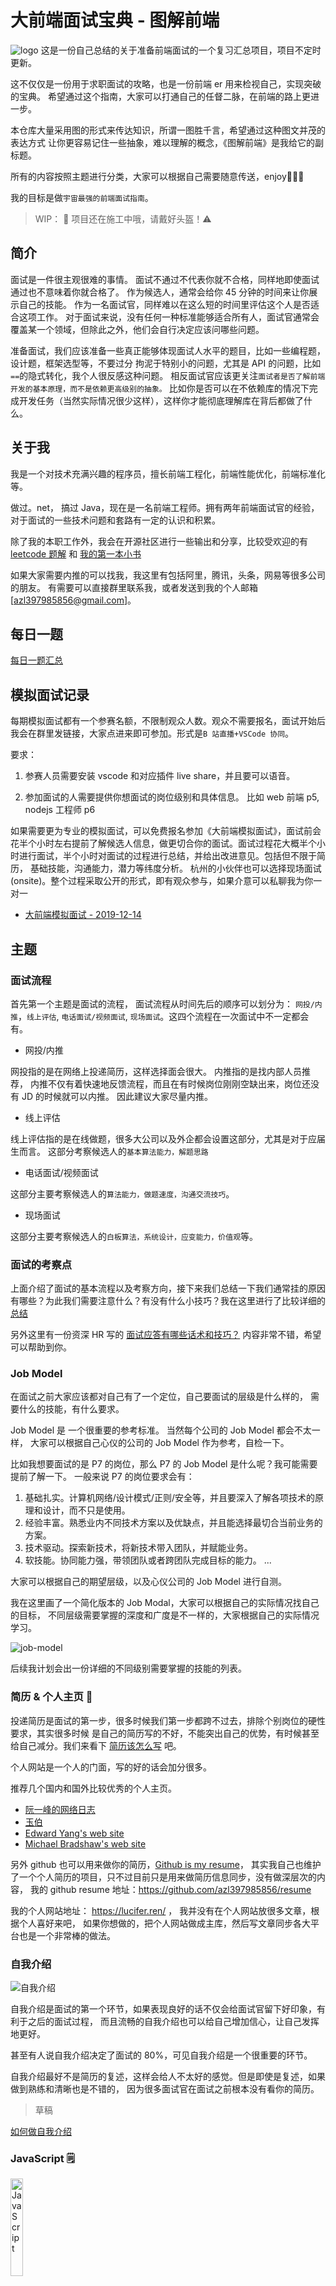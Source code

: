# 大前端面试宝典 - 图解前端

![logo](./assets/imgs/logo.jpg)
这是一份自己总结的关于准备前端面试的一个复习汇总项目，项目不定时更新。

这不仅仅是一份用于求职面试的攻略，也是一份前端 er 用来检视自己，实现突破的宝典。
希望通过这个指南，大家可以打通自己的任督二脉，在前端的路上更进一步。

本仓库大量采用图的形式来传达知识，所谓一图胜千言，希望通过这种图文并茂的表达方式
让你更容易记住一些抽象，难以理解的概念，《图解前端》是我给它的副标题。

所有的内容按照主题进行分类，大家可以根据自己需要随意传送，enjoy🍻🍻🍻

我的目标是做`宇宙最强的前端面试指南`。

> WIP： 🚧 项目还在施工中哦，请戴好头盔！⚠️

## 简介

面试是一件很主观很难的事情。 面试不通过不代表你就不合格，同样地即使面试通过也不意味着你就合格了。
作为候选人，通常会给你 45 分钟的时间来让你展示自己的技能。
作为一名面试官，同样难以在这么短的时间里评估这个人是否适合这项工作。
对于面试来说，没有任何一种标准能够适合所有人，面试官通常会覆盖某一个领域，但除此之外，他们会自行决定应该问哪些问题。

准备面试，我们应该准备一些真正能够体现面试人水平的题目，比如一些编程题，设计题，框架选型等，不要过分
拘泥于特别小的问题，尤其是 API 的问题，比如`==`的隐式转化，我个人很反感这种问题。
相反面试官应该更关注`面试者是否了解前端开发的基本原理，而不是依赖更高级别的抽象。`
比如你是否可以在不依赖库的情况下完成开发任务（当然实际情况很少这样），这样你才能彻底理解库在背后都做了什么。

## 关于我

我是一个对技术充满兴趣的程序员，擅长前端工程化，前端性能优化，前端标准化等。

做过。net， 搞过 Java，现在是一名前端工程师。拥有两年前端面试官的经验，
对于面试的一些技术问题和套路有一定的认识和积累。

除了我的本职工作外，我会在开源社区进行一些输出和分享，比较受欢迎的有 [leetcode 题解](https://github.com/azl397985856/leetcode)
和 [我的第一本小书](https://github.com/azl397985856/automate-everything)

如果大家需要内推的可以找我，我这里有包括阿里，腾讯，头条，网易等很多公司的朋友。
有需要可以直接群里联系我，或者发送到我的个人邮箱 [azl397985856@gmail.com]。

## 每日一题

[每日一题汇总](./daily/)

## 模拟面试记录

每期模拟面试都有一个参赛名额，不限制观众人数。观众不需要报名，面试开始后我会在群里发链接，大家点进来即可参加。形式是`B 站直播+VSCode 协同`。

要求：

1. 参赛人员需要安装 vscode 和对应插件 live share，并且要可以语音。

2. 参加面试的人需要提供你想面试的岗位级别和具体信息。 比如 web 前端 p5, nodejs 工程师 p6

如果需要更为专业的模拟面试，可以免费报名参加《大前端模拟面试》，面试前会花半个小时左右提前了解候选人信息，做更切合你的面试。面试过程花大概半个小时进行面试，半个小时对面试的过程进行总结，并给出改进意见。包括但不限于简历， 基础技能，沟通能力，潜力等纬度分析。 杭州的小伙伴也可以选择现场面试 (onsite)。整个过程采取公开的形式，即有观众参与，如果介意可以私聊我为你一对一

- [大前端模拟面试 - 2019-12-14](./mock-interview/2019-12-14.md)

## 主题

### 面试流程

首先第一个主题是面试的流程， 面试流程从时间先后的顺序可以划分为：
`网投/内推`，`线上评估`, `电话面试/视频面试`, `现场面试`。这四个流程在一次面试中不一定都会有。

- 网投/内推

网投指的是在网络上投递简历，这样选择面会很大。
内推指的是找内部人员推荐， 内推不仅有着快速地反馈流程，而且在有时候岗位刚刚空缺出来，岗位还没有 JD 的时候就可以内推。
因此建议大家尽量内推。

- 线上评估

线上评估指的是在线做题，很多大公司以及外企都会设置这部分，尤其是对于应届生而言。
这部分考察候选人的`基本算法能力，解题思路`

- 电话面试/视频面试

这部分主要考察候选人的`算法能力，做题速度，沟通交流技巧`。

- 现场面试

这部分主要考察候选人的`白板算法，系统设计，应变能力，价值观`等。

### 面试的考察点

上面介绍了面试的基本流程以及考察方向，接下来我们总结一下我们通常挂的原因有哪些？为此我们需要注意什么？有没有什么小技巧？我在这里进行了比较详细的 [总结](./topics/surface/aspects.md)

另外这里有一份资深 HR 写的 [面试应答有哪些话术和技巧？](https://www.zhihu.com/question/35953016) 内容非常不错，希望可以帮助到你。

### Job Model

在面试之前大家应该都对自己有了一个定位，自己要面试的层级是什么样的，
需要什么的技能，有什么要求。

Job Model 是 一个很重要的参考标准。 当然每个公司的 Job Model 都会不太一样，
大家可以根据自己心仪的公司的 Job Model 作为参考，自检一下。

比如我想要面试的是 P7 的岗位，那么 P7 的 Job Model 是什么呢？我可能需要提前了解一下。
一般来说 P7 的岗位要求会有：

1. 基础扎实。计算机网络/设计模式/正则/安全等，并且要深入了解各项技术的原理和设计，而不只是使用。
2. 经验丰富。熟悉业内不同技术方案以及优缺点，并且能选择最切合当前业务的方案。
3. 技术驱动。探索新技术，将新技术带入团队，并赋能业务。
4. 软技能。协同能力强，带领团队或者跨团队完成目标的能力。
   ...

大家可以根据自己的期望层级，以及心仪公司的 Job Model 进行自测。

我在这里画了一个简化版本的 Job Modal，大家可以根据自己的实际情况找自己的目标，
不同层级需要掌握的深度和广度是不一样的，大家根据自己的实际情况学习。

![job-model](./assets/imgs/topics/job-model/job-model.jpg)

后续我计划会出一份详细的不同级别需要掌握的技能的列表。

### 简历 & 个人主页 📖

投递简历是面试的第一步，很多时候我们第一步都跨不过去，排除个别岗位的硬性要求，其实很多时候
是自己的简历写的不好，不能突出自己的优势，有时候甚至给自己减分。我们来看下 [简历该怎么写](./topics/surface/resume.md) 吧。

个人网站是一个人的门面，写的好的话会加分很多。

推荐几个国内和国外比较优秀的个人主页。

- [阮一峰的网络日志](http://www.ruanyifeng.com/blog/)
- [玉伯](https://github.com/lifesinger/blog/issues?q=label:blog)
- [Edward Yang's web site](http://ezyang.com/)
- [Michael Bradshaw's web site](http://www.mjbshaw.com/)

另外 github 也可以用来做你的简历，[Github is my resume](http://pydanny.blogspot.com/2011/08/github-is-my-resume.html)，
其实我自己也维护了一个个人简历的项目，只不过目前只是用来做简历信息同步，没有做深层次的内容，
我的 github resume 地址：https://github.com/azl397985856/resume

我的个人网站地址： https://lucifer.ren/ ， 我并没有在个人网站放很多文章，根据个人喜好来吧，
如果你想做的，把个人网站做成主库，然后写文章同步各大平台也是一个非常棒的做法。

### 自我介绍

![自我介绍](./assets/imgs/topics/introduction/intro-1.jpg)

自我介绍是面试的第一个环节，如果表现良好的话不仅会给面试官留下好印象，有利于之后的面试过程，
而且流畅的自我介绍也可以给自己增加信心，让自己发挥地更好。

甚至有人说自我介绍决定了面试的 80%，可见自我介绍是一个很重要的环节。

自我介绍最好不是简历的复述，这样会给人不太好的感觉。但是即使是复述，如果
做到熟练和清晰也是不错的， 因为很多面试官在面试之前根本没有看你的简历。

> 草稿

[如何做自我介绍](./topics/introduction/intro.md)

### JavaScript 🗒️

<img src="./assets/imgs/topics/js/js-cover.png" width = "20%" height = "20%" alt="JavaScript" align=center />

JavaScript 是前端基础中的基础了，这里的面试题目层出不穷，但是核心考点还是那几个，比较高端的基本都是`词法作用域`, `EC`, `闭包`， `高阶函数`.

> 在学习接下来的东西之前，建议大家先打好基础，这里只推荐两本书，一本是《You-Dont-Know-JS》，另一本是《JavaScript: The Good Parts》。

我非常不建议你没有系统学习 JS 之前就去刷题目，这是毫无意义的，根本无法从根本上理解。
之后对前端技能的考察会越来越严格。大家系统性学习之后，推荐过来看一下我这里总结的东西，
最后去网上找一些经典的题目，通过这些题目来检查自己，而不是一开始就去网上找题目做。

这里列举了几个我觉得比较有代表且比较有意思的主题：

- [内置类型](./topics/js/buit-in-types.md)
- [作用域与闭包](./topics/js/scope&closures.md)
- [引用和操作符优先级](./topics/js/reference&priority.md)
- [原型和继承](./topics/js/prototype.md)
- [this](./topics/js/this.md)
- [执行上下文（EC）](./topics/js/EC.md)（施工中）
- [ES6+](es6+.md)（施工中）

如果上面的专题你都看过了，那么来回答几个问题看你是否真的掌握了。

- 什么是值？什么是类型？什么是变量？ 它们之间的区别和联系？
- 基本类型和引用类型的区别是什么？null 和 undefined 区别是什么？
- “一切皆对象”怎么理解？ number 也是对象么？字符串也是对象么？
- 基础类型存放在栈上，引用类型存放在堆上，请问是为什么？ 字符串是存放在栈上么？对象中有一个 number 属性，那么 number 属性是存放在堆上还是栈上？
- == 的判断逻辑是什么？
- 作用域的本质是什么？闭包和作用域的关系是什么？
- let，const，var 三者的本质不同是什么？为什么不推荐使用 var
- 数组的本质是什么，运用了什么样的设计模式？数组和对象的关系是什么？
- 原型链能够实现所谓的继承的本质原因是什么？
- 箭头函数是用来解决什么问题的？
- 什么是高阶函数？用处和用法？

### 编程题 ✍️

算法分为三部分：

- 第一部分是 leetcode 上的题目。

- 第二部分是手写题目，实现一个小功能。比如实现 bind, curry 等

- 第三部分是 leetcode 题目变种

本仓库只列举后两个部分，对于第一部分可以去我的另一个仓库 - [leetcode 题解](https://github.com/azl397985856/leetcode) 查看

另外对于不同的阶段，我们应该采取不同的刷题策略。

1. 初级阶段

看一些基础内容，比如数据结构和算法的基本知识，看一些 JS 语言基础的一些东西。

如果需要刷题的话，一定要从简单开始。

2. 中级

按照分类刷题，一个个分类突破，掌握同一类别的题目的基本解题思路和套路。

3. 高级

总结题目，做到融汇贯通，一题多解，多题同解。

4. 面试前

刷题找回感觉，如果能找到你想去的公司的真题进行练习就更好了，因此我也会考虑将题目按照公司进行分类。

> ℹ️ 以下这些题目都是自己经历或者从网上整理下来的，之后还会继续同步更新。

对于编程题，可能会让你白板写，也可能让你用 Online Editor。
因此我的建议，是掌握白板写，熟练至少一种 Online Editor，
这样可以在适当时候要求面试官让你用你熟悉的 Online Editor 书写。
比较有名的 Online Editor 有 JSBin , CodePen, StackBlitz 等，我个人比较推荐 [StackBlitz](https://stackblitz.com/)

> Tips: 如果不是白板写，一定要注意调试，即使没有做出来，但是良好的调试习惯和技能也能加分。

- [大数相加](./topics/algorthimn/bigNumberSum.md)
- [手写 bind](./topics/algorthimn/bind.md)
- [实现加法](./topics/algorthimn/bitTwoSum.md)
- [实现 curry](./topics/algorthimn/curry.md)
- [实现 compose](./topics/algorthimn/compose.md)
- [剪枝](./topics/algorthimn/cut-tree.md)
- [循环有序列表的查找](./topics/algorthimn/cycle-sorted-array.md)
- [实现深拷贝](./topics/algorthimn/deepCopy.md)
- [实现继承](./topics/algorthimn/extend.md)
- [拍平数组](./topics/algorthimn/flatten.md)
- [实现 getUrlParams](./topics/algorthimn/getUrlParams.md)
- [用 reduce 实现 map](./topics/algorthimn/implement-map-using-reduce.md)
- [用栈实现队列](./topics/algorthimn/implement-queue-using-stack.md)
- [判断是否是完全二叉树](./topics/algorthimn/isCompleteBinaryTree.md)
- [实现 lensProp](./topics/algorthimn/lensProp.md)
- [判断链表是否成环](./topics/algorthimn/linkedListCycled.md)
- [最长公共子序列](./topics/algorthimn/longestCommonSequence.md)
- [最长公共子串](./topics/algorthimn/longestCommonSubstring.md)
- [实现千分位展示](./topics/algorthimn/moneyFormat.md)
- [无序不相等数组中，选取 N 个数，使其和为 M](./topics/algorthimn/n-sum.md)
- [实现简化的 Promise](./topics/algorthimn/promise.md)
- [实现快排](./topics/algorthimn/quickSort.md)
- [周期执行某个函数 n 次](./topics/algorthimn/repeat.md)
- [字符串反转](./topics/algorthimn/reverseString.md)
- [函数节流](./topics/algorthimn/throttle.md)
- [数组去重](./topics/algorthimn/uniqueArray.md)
- [实现 Math.sqrt](./topics/algorthimn/sqrt.md)
- [判断一个字符串是否另一个字符串的子序列](./topics/algorthimn/isSequence.md)
- [实现一个极简的模板引擎](./topics/algorthimn/mono-tpl.md)
- [实现一个极简的数据响应式](./topics/algorthimn/observable.md)
- [千分位转数字](./topics/algorthimn/numFormat.md)
- [将数字转化为中文（数字是 10 万以内）](./topics/algorthimn/numToChineseStr.md)
- [已知数据格式，实现一个函数 fn 找出链条中所有的父级 id](./topics/algorthimn/findParents.md)
- [获取页面所有的 tagname](./topics/algorthimn/getAllHTMLTags.md)
- [实现 XPath](./topics/algorthimn/xpath.md)

### CSS 🦋

国外会有一些类似 `CSS/HTML 专家` 的岗位，可以看出这部分内容还是相对比较重要且难以精通的。

这里我推荐 medium 社区的，来自 Elad Shechter 的关于 CSS 架构系列文章：

- [Normalize CSS or CSS Reset?!](https://medium.com/@elad/normalize-css-or-css-reset-9d75175c5d1e)
- [CSS Architecture — Folders & Files Structure](https://medium.com/@elad/css-architecture-folders-files-structure-f92b40c78d0b)
- [CSS Architecture for Multiple Websites](https://medium.com/@elad/css-architecture-for-multiple-websites-ad696c9d334)

> 我已经联系了几个 CSS 方面的专家，之后会在这里给几个链接过去，目前还在整理中。

- [布局]() （施工中）
- [响应式]() （施工中）
- [自适应]() （施工中）
- [BEM 等 CSS 架构]() （施工中）

### 设计题 🎩

![设计题](./assets/imgs/topics/design/design-cover.jpg)

这类题目有时候是给一个情景，有时候是直接让你实现一个轮子，答案也往往是开放式的。
需要你对组件和代码设计有一定的基础。这部分主要考察候选人综合实力，思维开放性，
思维严密性，做事的方式等。

- [大量数据滚动加载](./topics/design/lazy-scroll.md)
- [如何设计一个实时检查更新的功能](./topics/design/auto-update.md)
- [设计一个新闻列表，用户已经看过的新闻，在标题后面增加“已阅读”文字](./topics/design/already-read.md)
- [实现一个轮播图组件](https://zhuanlan.zhihu.com/p/72091681)

### 设计模式 👔

掌握常见的设计模式是“术”， 掌握设计模式的原则才是“道”，
只有在“术”上下过功夫，才能明白“道”的价值。

对于常见的设计模式能够说出适用场景，如果能够结合实际项目经验就更好了。常见的有单例模式，工厂模式，代理模式，观察者模式，策略模式，模板方法模式等。

- [单例模式](./topics/design-pattern/singleton.md)
- [策略模式](./topics/design-pattern/strategy.md)
- [代理模式](./topics/design-pattern/proxy.md)
- [观察者模式](./topics/design-pattern/observer.md)
- [适配器模式](./topics/design-pattern/adapter.md)（施工中）
- [迭代器模式](./topics/design-pattern/iterator.md) （施工中）
- [工厂模式](./topics/design-pattern/factory.md)（施工中）
- [模版方法模式](./topics/design-pattern/template.md)（施工中）
- [装饰者模式](./topics/design-pattern/decorator.md)（施工中）

### 框架 🖼️

![框架](./assets/imgs/topics/framework/framework-cover.png)

流行的框架当然也是兵家必争之地，如果你能够完全了解大型知名开源框架的代码和架构实现，那绝对是一个加分项。

框架是为了解决特定问题才出现的，脱离实际业务谈框架选型以及优劣都是耍流氓。我们需要了解到各个框架在
什么情况下产生的，他们是为了解决什么问题，适合的场景是什么样的，有什么不足等。只有对这些
都非常熟悉，才能够在业务中作出合理的取舍，才能赢得面试官的认可。

#### React

React 考察的点就那么几点，从简单的生命周期，特定 API 的使用。 到 SetState 的原理，
虚拟 DOM，以及 DOM diff 算法等。 这部分需要大家对 React 有系统性认识。

如果你想系统性学习 React，推荐看官网。
除了官网，我这里推荐一份资料 - [全面介绍 React](https://jscomplete.com/learn/complete-intro-react#managing-side-effects)

这部分其实可以参考我之前开的一个仓库 [从零开始开发一个 React](https://github.com/azl397985856/mono-react)

我后期会陆续增加一些对于 React 常见问题的汇总，大家保持关注即可。

如果上面的专题你都看过了，那么来回答几个问题看你是否真的掌握了。

- React 的虚拟 DOM diff 算法一定比直接操作 DOM 快么？为什么？

#### Redux

官方给出的介绍是“Redux is a predictable state container for JavaScript apps.”。

Redux 中核心就是一个单一的 state。state 通过闭包的形式存放在 redux store 中，保证其是只读的。如果你想要更改 state，只能通过发送 action 进行，action 本质上就是一个普通的对象。

我用 20 行代码左右实现了一个迷你版本的 redux，帮助自己理解 redux 的核心思想，这里是 [原文](https://juejin.im/post/5a9e6a61f265da239866c7a3)。

相信你可以自己实现出一个 redux，那么你会对 redux 的本质有更深入的理解，这个时候再去学习 redux 中间件机制等高级内容才会得心应手。

#### Vue

> vue 部分我建议等到 vue 更新 3.0 之后再去研究 ta。

#### Vuex

> vuex 部分我建议等到 vue 更新 3.0 之后再去研究 ta。

### 浏览器

<img src="./assets/imgs/topics/browser/browser-cover.png" width = "40%" height = "40%" alt="浏览器" align=center />

- [事件模型](./topics/browser/event.md)

- 浏览器安全策略

- 事件循环

- BOM API

- Chrome 浏览器中的进程和线程

### 小程序

<img src="./assets/imgs/topics/mini-program/mini-program-cover.jpg" alt="node" width="70%" align=center />

小程序的特点：

1. 即插即用，
2. 拥有 native 和跨端（不同操作系统）的能力
3. 性能比 H5 好

面试的时候多会问小程序的多线程架构，以及多个 webview 是如何和 JS 线程通信的，JS 线程又是如何和 native 通信的。

- [小程序架构](./topics/mini-program/architecture.md)

### 原生通信

如果你做过混合式开发的话，原生通信一定是不能绕过的点。
很多时候我们使用的都是封装好的方法，我们可以直接调用，甚至支持
Promise 这种模式。 使用起来就好像“浏览器的原生 API”一样方便。
这从某种程度上来说，扩展了浏览器的功能。

- [h5 与原生 app 交互的原理](https://segmentfault.com/a/1190000016759517)

### 网络

网络这部分虽然不需要我们像`网络工程师`一样熟悉很多底层细节，
但是我们至少需要有一个高层次的抽象的思维来看待网络这个世界，
从而帮助我们更好地理解它，并且利用它去解决一些问题，典型的就是性能优化，
其实线上定位问题等有时候也需要你懂一点网络知识。
作为面试，可能需要你准备得更为深入一点。

对于网络这部分，最重要的是要有一个大的概念，下面也会介绍。

![network-cover](./assets/imgs/topics/network/network-cover.jpg)

- [协议森林（大话网络协议）](https://www.cnblogs.com/vamei/archive/2012/12/05/2802811.html)
- [从输入 URL 到页面展示发生了什么]() （施工中）
  > 上面这个我会写地非常详细，敬请期待
- [输入 ping IP 后敲回车，发包前会发生什么？](./topics/network/ping.md)
- [网络通讯模型](./topics/network/network-model.md)
- [子网掩码](./topics/network/net-mask.md)
- [TCP](./topics/network/tcp.md)
- [UDP](./topics/network/udp.md)（施工中）
- [HTTP](./topics/network/http.md)
- [HTTPS](./topics/network/https.md)（施工中）
- [DNS](./topics/network/dns.md)（施工中）

如果上面的专题你都看过了，那么来回答几个问题看你是否真的掌握了。

- WebSocket 工作在七层（或者四层）中的哪一层？和 HTTP 是什么关系？ 是基于 UDP 的还是 TCP 的？
- TCP 为什么是三次握手？为什么是四次挥手？
- CDN 的工作原理是什么？
- 运营商劫持是什么？如何防范？
- HTTPS 一定是安全的么？如果不是，那么在什么情况下是不安全的？
- 如何劫持 HTTPS 请求。 比如你需要抓 HTTPS 的包，怎么做？
- 支付宝和微信的离线支付是怎么做的？
- Token 和 Cookie 有什么区别和联系呢？其分别是为了解决什么样的事情？
- WebSocket 需要 cookie 么？为什么？
- WebSocket 是怎么实现点对点通信和广播通信的？
- 如果访问你的 APP 很慢，你自己无法重现。 初步定位到网络问题， 那么你怎么能具体定位到问题呢？
- traceroute, Ping 的原理是什么？
- 192.168.0.1 和 192.168.1.1 如何通信？
- DNS 是如何泄漏个人隐私的？怎么防范？
- 从网络协议模型（七层 or 四层）的角度分析一下，浏览器访问 192.168.3.4:8088 的具体过程。

### node

<img src="./assets/imgs/topics/node/node-cover.png" alt="node" width="50%" align=center />

> 预计 11 月份开始整理

如果你要做全栈或者后端，那么 node 是一个相对平滑的选择

- [node 基础 API](./topics/node/basic.md)（施工中）
- [node 集群](./topics/node/cluster.md)（施工中）
- [node 监控](./topics/node/monitor.md)（施工中）
- [node 底层架构和原理](./topics/node/internal.md)（施工中）
- [Deno (Ryan Dahl 2018 年 11 月台北 JSDC 演讲 PPT 翻译版）](https://zhuanlan.zhihu.com/p/51017778)
- [What’s Deno, and how is it different from Node.js?](https://blog.logrocket.com/what-is-deno/)
- [Deno, A New Way to JavaScript?(Vedio)](https://www.youtube.com/watch?v=z6JRlx5NC9E)
- [express 和 koa 等 web 框架](./topics/node/web-framework.md)（施工中）

如果上面的专题你都看过了，那么来回答几个问题看你是否真的掌握了。

- node 如何充分利用多核 CPU？
- node 是如何实现多个进程监听同一个端口的？为什么不会报“端口被占用”？
- deno 相对 node 有哪些优化？
- node 中的 buffer 是什么？ Stream 是什么？ 流的种类有哪些？听说过 pull-stream 么？

### 操作系统 💻

- [内存分配](./topics/os/memory/allocation.md)
- [线程和进程](./topics/os/process/thread.md)（施工中）

### 包管理 📦

随着前端项目越来越复杂，我们需要组织的模块数量增加，包管理慢慢浮出水面，
大家都开始讨论这个东西。 很多时候，一个项目的业务代码还不到依赖项的 1%。

我们拿三个比较经典的包管理工具来讲解一下他们试图解决的问题，以及分别的优缺点，
按照时间线来说他们分别是 npm,yarn, tink。

- [npm](http://npmjs.com)
- [yarn](https://yarnpkg.com/zh-Hans/https://yarnpkg.com/zh-Hans/)
- [tink](https://github.com/npm/tink)

### 性能优化 ⏩

性能优化是在面试中被问到的最多的题目了，这部分需要候选人有足够的深度和广度才能回答的比较全面，也是
很容易体现候选人实力的一个点了。

在互联网网站百花齐放的今天，网站响应速度是用户体验的第一要素，其重要性不言而喻，这里有几个关于响应时间的重要条件：

用户在浏览网页时，不会注意到少于 0.1 秒的延迟；

少于 1 秒的延迟不会中断用户的正常思维， 但是一些延迟会被用户注意到；

延迟时间少于 10 秒，用户会继续等待响应；

延迟时间超过 10 秒后，用户将会放弃并开始其他操作；

因此大家都开始注重性能优化，很多厂商都开始做一些性能优化。比较有名的是雅虎军规，不过随着浏览器和协议等的发展，有一些已经逐渐被淘汰了。因此建议大家以历史的目光看待它。比如。尽量减少 HTTP 请求数这一条，在 HTTP2 协议下就不管用了，因为 HTTP2 实现了 HTTP 复用，HTTP 请求变少，反而降低性能。因此一定要结合历史环境看待具体的优化原则和手段，否则会适得其反。

> 雅虎军规中文版： http://www.cnblogs.com/xianyulaodi/p/5755079.html

随着移动互联网的高速发展，移动终端的数量正在以指数级增长，很多厂商对于移动端体验都开始重视起来了。比如 Google Chrome 的工程师 Alex 就提出了 Progressive Web App（以下简称 PWA），用来提高移动端 web 的性能。PWA 的核心是 Service Worker， 通过它可以使得在 JS 主线程之外，程序员通过编程的方式控制网络请求，结合浏览器本身的缓存，往往可以达到非常棒的用户体验。PWA 提出了许多类似 Native 的“功能”- 比如离线加载和桌面快捷方式，使得移动端 web 体验更加友好。另外加上 web 端本身的特性-比如快速迭代，可索引（你可以通过搜索引擎搜索，而 native app 则不行）等，使得更多的人投入到给 web 端用户提供更佳的用户体验的 PWA 中去。Google 在更早的时候，提出了 AMP。 2017 年 Google dev 上海站就宣传了 PWA 和 AMP，并且通过一张动图形象地展示了两者（PWA 的 P 和 A 翻过来，然后 W 上下翻转就是 AMP，反之亦然）。AMP 是一种面向手机端的轻量级的 web 展现，通过将重量级元素重新实现等方式提高了手机端性能。 另外诸如使用 asm.js 使得代码更容易编译成机器指令，也是性能优化的一环。如果你仔细查看应用执行的 profile 的时候，你会发现 js 代码 compile 的时间会很久，尤其你写了很多无用 js 代码，或者没必要第一时间执行的代码的时候，这种影响更加大。js 代码最终也是编译成二进制给机器执行，而 js 是动态语言，也就是说 js 代码是执行到哪编译到哪，这是和 java 这样的静态语言的一个很大的差别。V8 已经对这部分做了相当大的优化，一般情况下我们不必担心，通常来讲这也不会成为性能瓶颈，因为这些时间和网络 IO 的时间根本不是一个数量级。但是在特定场合，提前编译成更容易解释执行的代码，可能就会派上用场。

这部分可以参考我之前写的 [文章](https://github.com/azl397985856/automate-everything/blob/master/docs/chapter4.md)

如果上面的专题你都看过了，那么来回答几个问题看你是否真的掌握了。

- 一个应用使用一段时间就会很卡，可能是什么原因？
- 一个应用首屏加载时间超级长，如果让你来优化，你会怎么做？
- 前端常见的优化手段有哪些？
- 性能优化的闭环是什么？

### 编程范式

常见的编程范式有`函数式编程`、`面向对象编程`、`响应式编程`等。

在面向对象编程的世界，程序是一系列相互作用（方法）的对象，而在函数式编程的世界，程序会是一个无状态的函数组合序列。
在响应式变成的世界里，程序就是流的组合和操作。

不同的编程范式有着不同的适用场景，因此了解各种编程范式是很有必要的。

#### 面向对象 👧🏻

施工中

#### 函数式编程

函数式编程的思想非常先进，其天生的可预测性（也可以说是可测试）, 更细粒度的代码（逻辑）重用，以及天生支持并行等特点， 已经被也业内越来越多的人认可。由于其很高的学习门槛导致大多人并不了解它，或者只是知道概念，并不能够理解并运用函数式编程。

这个是我之前写的 [函数式编程系列教程](https://github.com/azl397985856/functional-programming)

#### 响应式编程

施工中

### 状态管理

状态管理这个东西在 React 和 Vue 这种视图框架大规模出现之后才出现的东西，
因此 React 或者 Vue 只是解决了状态到视图的映射关系，没有解决数据的产生和维护问题，
因此状态管理框架应运而生，比较著名的有 redux， mobx，vuex 等。

- [状态管理的本质是什么？我们为什么需要它]() （施工中）

如果上面的专题你都看过了，那么来回答几个问题看你是否真的掌握了。

- GraphQL 可以当作状态管理框架使用么？
- 我为什么要用状态管理框架，直接存到全局不香么？

### 项目经验

<img src="./assets/imgs/topics/project/project-cover.png" alt="project" align=center />

技术面试关心的一方面是你的技术基础，包括深度广度，编码能力，另一方面关注你的经验，即你做过的项目。

关于这部分要突出项目的难点，核心问题，如果没有特别的难点，你应该问下自己你对项目做过的思考，有什么优化点和不足，
包括团队和自身。

- [你的项目难点是什么](./topics/project/pain-in-the-ass.md)
- [做过的项目中技术架构是什么样的，可以优化么]() （施工中）

### 安全 🔐

> 如果岗位对 node 有要求，那么安全问题肯定会更多，因此这部分需要更加关注。

- [XSS](https://tech.meituan.com/2018/09/27/fe-security.html)
- [csrf](https://juejin.im/post/5bc009996fb9a05d0a055192)
- [运营商劫持](http://bigsec.com/bigsec-news/wechat-16824-yunyingshangjiechi)

### seo

SEO 一直是一个非常重要的话题，尤其是依赖搜索引擎排名的系统和网站。

虽然是一个很老的领域了，但是搜索引擎优化是在客户端渲染流行之后，又重新被捡起来，开始重视的一个东西。

### shell

在工作中，我们时不时会做一些自动化或者批处理，这个时候掌握 shell 一种相对直接完成任务的方式。
shell 功能强大且移植性好，尤其在运维领域被广泛使用。我单独有一个项目是专门 [学习 shell](https://github.com/azl397985856/learn-shell) 的，感兴趣的可以关注一下。

作为程序员，掌握 shell 是一种进阶。

- [基础命令](./topics/shell/cmds.md)（施工中）
- [基础语法](./topics/shell/grammar.md)（施工中）

### ssr

其实网页早起都是 SSR，只不过为了提高性能和用户体验，大家开始转向 SPA，SPA 开始流行之后带来了两个问题：

1. SEO 不友好

2. 首次渲染时间长，导致诸如白屏时间长等问题

为了解决这两个问题，大家开始考虑使用 SSR + CSR 的方式。 其中也踩了无数的坑，到现在 SSR 相对而言已经比较成熟了。

### typescript

TS 是 JS 的超集，提供了很多 JS 没有的特性，尤其是 ES6 之前。ES6+的很多东西也是借鉴了 TS。

TS 对于构建大型系统有着得天独厚的优势，丰富的类型签名就是天生的最好的文档，因此它会及时更新，不存在代码和文档不一致的情况。
使用接口定义可以实现很好的协同，也可以避免一些潜在的 bug。

总之 TS 是一个非常值得学习的强类型语言。

### v8

<img src="./assets/imgs/topics/v8/v8-cover.jpg" width = "50%" height = "50%" alt="V8" align=center />

> 还没开始整理

- [垃圾回收器](./topics/v8/gc.md)（施工中）
- [预测优化](./topics/v8/gc.md)（施工中）
- [shapes 和 inline cache](./topics/v8/shapes-and-inline-cache.md)（施工中）

### 标准化

标准这个东西真的很重要，非常遗憾的是国内没有什么知名标准化的组织，都是在国外。

标准化能给我们带来什么？ 那就太多了，如果没有标准化，我们的世界不能想象会乱成什么样。

想象一下如果没有`USB` `TypeC`等这些规范，我们会多么不方便，更不要说别的了。

前端的标准化组织化就两个，一个是`TC39`, 一个是`W3C`，关注好这两个组织，
对于你理解大方向很关键。 下面是官方的 Github 仓库：

- [ECMA TC39](https://github.com/tc39?type=source)
- [W3C](https://github.com/w3c?type=source)

> 重点关注一些标准化组织的信息和社区的讨论。

这里再介绍一个 justjavac（迷渡）创建的中文版的 [介绍最新的 ECMAScript/JavaScript 规范，以及 TC39 的提案进度 ](https://esnext.justjavac.com/)
，这里可以了解到一些 TC39，以及 ES 最新的一些资讯信息。

### 模块化

我在 [模块化和组件化](https://github.com/azl397985856/automate-everything/blob/master/docs/chapter2.md) 这篇文章
讲解了模块化的一部分基础知识，在这里我还会讲解一些大家对模块化的误区，以及一些经典问题，eg: AMD，cjs,umd,esm 区别问题

- [循环引用问题](./topics/modular/circular.md)

### web assembly

WebAssembly 是一种可以使用非 JavaScript 编程语言编写代码并且能在浏览器上运行的技术方案。

- [什么是 web assembly](./topics/wasm/what.md)

### WebRTC

Web Realtime Communication（简称 WebRTC），是一种广泛应用在前端的音视频通信技术。事实上，它不仅仅可以用来处理音视频，还可以使用`RTCDataChannel` API 处理别的数据。如今 WebRTC 已经被主流浏览器所支持。

![](https://tva1.sinaimg.cn/large/006tNbRwgy1gb5hv2c15lj30za0h1wh8.jpg)

WebRTC 的功能主要有：

- 获取本地用户的音视频流（通俗理解为打开摄像头和麦克风，并且麦克风和摄像头的数据能够被你拿到并处理）
- 获取远程用户的音视频（通俗理解为上面的基础上，进行视频通话）
- 录制音视频
- 传递数据

值得注意的是，WebRTC 是点对点通信（P2P）。关于 WebRTC 的入门学习资料，我推荐直接看官方的 [codelabs](https://codelabs.developers.google.com/codelabs/webrtc-web/#0)，拥有互动式学习体验哦。

### 工作流 ⏳

<img src="./assets/imgs/topics/work-flow/work-flow-cover.png" width = "70%" height = "70%" alt="wf" align=center />

工作流是一个偏工程的话题，这部分主要考察候选人工程能力和意识。
工作流指的是日常开发中的各个环节的组合，下面我们一一讲解。

#### 构建器

可以参考我之前开的一个仓库 [从零开始开发一个 Webpack](https://github.com/azl397985856/mono-webpack)

当然了解了 webpack 的基本原理还不够，面试中还会问一些工程性的问题，比如：

- [如何用 webpack 管理应用的环境相关配置]() （施工中）
- [如何用 webpack 做一些基础的性能优化]()（施工中）
- [如何用 webpack 的配置项如何管理]()（施工中）

#### 触发器

施工中

#### linter

linter 是为了帮我我们找出 bug 而存在的，不要过分高估它的功能，用它来代替 code review 或者 formatter 的工作。

#### 格式化

格式化应该是自动的，不应该是手动的。 每个团队的格式化标准可能都不一样，不要
让人去适应这些，没有什么意义，而是交给工具去做。

#### 任务管理

在 npm 出现之前，做任务管理的方式主要是自己处理或者记住第三方库，比如`grunt`，但是 npm 出现之后，
大家发现其实`npm script` + `构建工具`就可以解决前端绝大多数问题了。包括 VSCODE 中的任务管理，其实
都有和 npm 有着很好的集成。

![task-runner](./assets/imgs/topics/work-flow/task-runner.jpg)

我们这里主要讲讲如何通过`npm script`来做前端的任务管理，从而打造高效的前端工作流程。

#### 版本管理

这里的版本管理指的是发布过程的版本管理，即我不通过回滚代码的情况，也可以做软件版本管理。

#### 代码管理

Git，SVN 只是代码管理的工具，不等同于代码管理。

项目代码需要有一个好的架构，需要高内聚低耦合，把各功能模块尽可能的分解成独立的，
在做真正的代码管路之前，我们要思考几个问题：

- 我们为什么要做代码管理 ？不做代码管理可以么？
- 做代码管理，主要的内容是什么？

最后我们再去研究怎么去做，这才是一个本应该有的流程。
不要一上来就是分支管理，git 操作，git workflow 啥的，会被绕进去，
到头来用工具解决了什么问题都不知道。

参考：

- [building QuickBooks: How Intuit Manages 10 Million Lines of Code](http://www.drdobbs.com/tools/building-quickbooks-how-intuit-manages-1/240003694)
- [Why Google Stores Billions of Lines of Code in a Single Repository](https://m.cacm.acm.org/magazines/2016/7/204032-why-google-stores-billions-of-lines-of-code-in-a-single-repository/fulltext)
- [Git 速学](https://github.com/azl397985856/git)

#### 前处理/后处理

> 待整理

### 监控

- 监控源码变更（比如基础库变更警告）
- 监控报错
  - 脚本报错
  - 接口/业务出错
- 性能监控

### 测试

- 测试的原则和基本方式
- 测试的类型
  - 单元测试
  - 接口测试
  - UI 自动化测试（核心流程回归的 UI 自动化）
- 测试框架
- 测试工作流

### 数据层

- BFF
- [干货 | 万字长文全面解析 GraphQL，携程微服务背景下的前后端数据交互方案](https://mp.weixin.qq.com/s/PovMmO6ddcpBO5A2WtY89Q)

### 跨端

跨端开发是一种权衡，一种开发效率和极致性能的权衡。
就好像虚拟 DOM 一样，虚拟 DOM 其实也是一种权衡，也是开发效率，维护性和极致性能之间的权衡。
如果你足够细心你会发现软件工程有很多这样的权衡。

#### flutter

Flutter 是谷歌的移动 UI 框架，可以快速在 iOS 和 Android 上构建高质量的原生用户界面。
Flutter 可以与现有的代码一起工作。在全世界，Flutter 正在被越来越多的开发者和组织使用，并且 Flutter 是完全免费、开源的。

#### RN

> 使用 JavaScript 和 React 编写原生移动应用

#### weex

<img src="./assets/imgs/topics/write-one-run-everywhere/weex/weex-cover.png" width = "50%" height = "50%" alt="weex" align=center />

- [weex 架构设计](./topics/write-one-run-everywhere/weex/architecture.md)

### 正则表达式

> 正则表达式是一组由字母和符号组成的特殊文本，它可以用来从文本中找出满足你想要的格式的句子。

正则表达式其实就是在执行搜索时的格式，这部分内容比较枯燥和难懂，需要多加练习才能掌握。

这里推荐几个关于正则表达式的，我收藏的一些资源：

- [快速交互式学正则](https://github.com/ziishaned/learn-regex)
- [可视化正则表达式](https://regexper.com/)

当然如果你比较喜欢直接用别人写好的，这里还有 [一份资料](https://any86.github.io/any-rule/)，可能适合你。

如果你学习的差不多了，那么就针对性找几道正则的题目练习一下，你可以去我的《编程题》主题中地 [正则题目](./topics/algorthimn/regularExpressions.md) 练习一下。

### 微前端

前端是一种类似于微服务的架构，它将微服务的理念应用于浏览器端，即将 Web 应用由单一的单体应用转变为多个小型前端应用聚合为一的应用。各个前端应用还可以独立运行、独立开发、独立部署。

微前端是一种架构风格，其中众多独立交付的前端应用组合成一个大型整体。

微前端目前已经到了实践阶段，虽然没有特别成熟的社区和解决方案，
但是不得不承认这是一种趋势，就像几年前的数据驱动一样。[技术雷达](https://www.thoughtworks.com/radar/techniques/micro-frontends)
也阐述了微前端目前所处的历史阶段。

使用微前端，主要有如下好处：

1. 由于代码可以独立开发，部署等。因此如果拆分良好的话代码会更少，更容易维护。

2. 不同的业务部门合作更加容易，团队更加独立自治。

3. 对于遗留系统，我们可以选择微前端的方式进行改造，而不是直接改变遗留系统的内部实现，
   相对而言更加稳健。

一个典型的微前端系统大概是这样的：

![micro-frontend-cover](./assets/imgs/topics/micro-fe/micro-fe-cover.webp)
（图片来自： https://martinfowler.com/articles/micro-frontends.html）

这里后续会系统性列举一些微前端的资料。

### 编译/转义

- [AST]() （施工中）

### 可访问性 ♿

可访问性一直是容易被忽略的一个点，这里我们简单聊一下前端的可访问性。

根据 W3C 的定义，有生理缺陷的人也能轻松使用，更确切地说是能够感受、理解、操作产品（比如网站、工具…各种现代技术），就可以被称为"无障碍"(accessibility)。
闭着眼睛使用你的产品，测试看看它是否是"无障碍"的。在无法用眼看无法用鼠标，仅仅通过屏幕阅读软件对界面 的描述去操作你的产品时，人们还能顺利地使用那些呕心沥血做出来的功能吗？

- [开发者必备 — Web 无障碍手册](https://link.zhihu.com/?target=https%3A//www.telerik.com/blogs/web-accessibility-guidebook-for-developers)
  > 译文地址： https://zhuanlan.zhihu.com/p/76438798

### 新技术 🆕

> 还没开始整理

面试经常会问一些你最近都在关注什么技术？或者直接就某一个新技术进行提问。
以下是我整理的一些个人认为比较新且有前景的技术：

- AI 人工智能正在改变着我们的生活，前端也不例外
- [Serverless 使得开发更聚焦](./topics/new-tech/serverless.md)
- IOT/AR/VR 带来的交互形式的变化
- 可视化
- PWA

### 前端之外

很多时候用人单位会对《前端工程师》有“后端”，“运维”方面的要求，不过都是浅层次的。
不过大家还是要对这些知识有所了解才行，最起码不能有“这是后端的责任，这是运维的责任”的观念。

当然不排除有的公司需要你`多而精`，让你一个人打通整个产品线，这个时候你要考虑一下要不要选择这家公司。

用人单位普遍的技能要求有：

- [Java 基础学习（廖雪峰）](https://www.liaoxuefeng.com/wiki/1252599548343744)
- [Python 开发基础 （微软出品）](https://github.com/microsoft/c9-python-getting-started)
- [Go 语言圣经（英文版）](http://www.gopl.io/)
  > [Go 语言圣经（中文版）](http://shouce.jb51.net/gopl-zh/)
- [运维知识](./topics/ends/ops.md)（施工中）
- [Github 和博客](./topics/ends/share.md)（施工中）

上面的东西选择性掌握即可，这可以说是加分项，一般不会要求这些都掌握的。

### 技术之外

对于纯技术岗位来说，越往上走，对于具体技术的要求越来越低，更多的是学习能力和经验。不同的人思考方式不同，这很有可能直接决定了你的高度。这里推荐几个业界比较认可的社区人物的文章，共勉！

- [2019-05-sorrycc-思考和表达的方法论](https://www.yuque.com/docs/share/cf820bd8-4f4c-4ecf-942f-4e4e4a391d4f)

### 各大公司面试信息

> 声明：⚠️ 其中 P 级别的划分是结合自己对题目难度的理解，以及作者本人的陈述定义的。
> 这部分是很难定义的，但是为了给出大致的边界，我这里还是做了分类。如有不妥，请多多包涵。

- 阿里巴巴

1.  P5

- [面试分享：2018 阿里巴巴前端面试总结（题目+答案）](https://juejin.im/entry/5a968ba56fb9a06340524128)

2.  P6

- [前端面试分享：两年经验社招-阿里巴巴](https://segmentfault.com/a/1190000013538920)
- [面试分享：一年经验初探阿里巴巴前端社招](https://github.com/jawil/blog/issues/22)
- [阿里巴巴前端面试分享-社招（p6）](https://zhuanlan.zhihu.com/p/57131643)

- 头条

1.  P4

- [今日头条前端面试-2018.03.23](https://blog.csdn.net/csu_passer/article/details/79668028)
- [记一次字节跳动前端面试，已拿 offer](https://www.nowcoder.com/discuss/177482)
- [字节跳动 前端 三面面经](https://www.nowcoder.com/discuss/171705)
- [2019 字节跳动春招 web 前端面试题 一面](https://www.nowcoder.com/discuss/170779)
- [字节跳动前端实习一面二面 HR 面面经](https://www.nowcoder.com/discuss/170549)
- [头条前端一面](https://www.nowcoder.com/discuss/171320)
- [记一次今日头条前端面试](https://www.imooc.com/article/40112)

2.  P5

- [前端面试-今日头条](https://github.com/linghuam/myblog/blob/master/source/_others/%E5%89%8D%E7%AB%AF%E9%9D%A2%E8%AF%95-%E4%BB%8A%E6%97%A5%E5%A4%B4%E6%9D%A1.md)
- [字节跳动春招前端三轮面经](https://www.nowcoder.com/discuss/167553)
- [今日头条前端三轮面试面经](https://www.nowcoder.com/discuss/105513)

3.  P6

- [字节跳动，前端面试](https://www.nowcoder.com/discuss/174632)

### HR

到了这一步说明技术上没有什么问题了，接下来就是 HR 看你这个人价值观是否符合了。

> 草稿

- [和 HR 沟通](./topics/hr/hr.md)
- [面试结果的自我感知](./topics/hr/sense.md)

### 模拟面试

模拟面试指的是按照实际的面试流程进行模拟，常见的有测试题目模拟，现场模拟。

测试题目模拟会比较多，大家可以使用 OJ 平台进行测试，也可以找一些题目自己测试。

现场模拟通常需要一些资深的面试官对你进行考察，你可以找自己的同事或者前辈，也可以花钱
找别人帮忙。 当然如果你不嫌弃，找我进行`Mock Interview` 也是可以的，
我的个人邮箱 [azl397985856@gmail.com]

这里列举一些测试题目：

- [Front-end-Developer-Interview-Questions](https://github.com/h5bp/Front-end-Developer-Interview-Questions)
- [Interview Questions for front-end-Developer](http://thatjsdude.com/interview/#)
- [javascript-questions](https://github.com/lydiahallie/javascript-questions)
- [front-end-interview-handbook](https://github.com/yangshun/front-end-interview-handbook)
- [30 seconds of code](https://30secondsofcode.org/)
- [软技能题目集合 ](https://zhuanlan.zhihu.com/p/73874112)

## 关注我

最近我重新整理了下自己的公众号，并且我还给他换了一个名字《脑洞前端》，它是一个帮助你打开大前端新世界大门的钥匙 🔑，在这里你可以听到新奇的观点，看到一些技术尝新，还会收到系统性总结和思考。

我会尽量通过图的形式来阐述一些概念和逻辑，帮助大家快速理解，图解前端是我的目标。

之后我的文章同步到微信公众号 脑洞前端 ，您可以关注获取最新的文章，或者和我进行交流。

回复`大前端`拉你进“前端交流群”

<img src="./assets/imgs/gongzhonghao.jpeg" width = "50%" height = "50%" alt="gongzhonghao" align=center />

## 声明

本仓库的所有内容都是本人自己整理的，因此可能有不够完善，优秀甚至错误的地方，大家可以随意提问题。

对于前端的技能图谱，我比较推荐 [这个网站](https://roadmap.sh/frontend)。
这个网站相对于其他的前端技能图谱，更新地更快一点，其他的技能图谱很多都落伍了。

## 贡献

- 项目刚刚创建，个人精力有限。再加上有些东西我本人也不是很精通，因此邀请各路仙友加入到这个项目中来，欢迎大家认领相应的模块，当然也可以添加新的模块。
- 如果有想法和创意，请提 [issue](https://github.com/azl397985856/fe-interview/issues) 或者进群提
- 如果想贡献代码，请提 [PR](https://github.com/azl397985856/fe-interview/pulls)
- 如果需要修改项目中图片，[这里](./assets/drawio/) 存放了项目中绘制图的源代码， 大家可以用 [draw.io](https://www.draw.io/) 打开进行编辑。

## License

[Apache-2.0](./LICENSE.txt)
